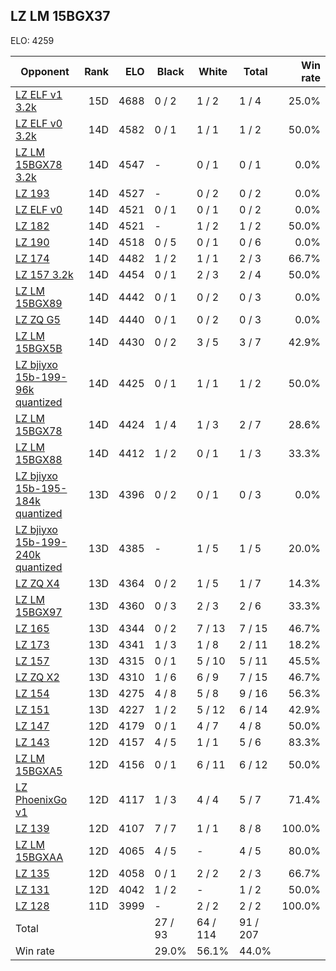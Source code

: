 ## LZ LM 15BGX37 ##

ELO: 4259

Opponent | Rank | ELO | Black | White | Total | Win rate
---------|-----:|----:|-------|-------|-------|-------:
[LZ ELF v1 3.2k](LZ%20ELF%20v1%203.2k.md) | 15D | 4688 | 0 / 2 | 1 / 2 | 1 / 4 | 25.0%
[LZ ELF v0 3.2k](LZ%20ELF%20v0%203.2k.md) | 14D | 4582 | 0 / 1 | 1 / 1 | 1 / 2 | 50.0%
[LZ LM 15BGX78 3.2k](LZ%20LM%2015BGX78%203.2k.md) | 14D | 4547 | - | 0 / 1 | 0 / 1 | 0.0%
[LZ 193](LZ%20193.md) | 14D | 4527 | - | 0 / 2 | 0 / 2 | 0.0%
[LZ ELF v0](LZ%20ELF%20v0.md) | 14D | 4521 | 0 / 1 | 0 / 1 | 0 / 2 | 0.0%
[LZ 182](LZ%20182.md) | 14D | 4521 | - | 1 / 2 | 1 / 2 | 50.0%
[LZ 190](LZ%20190.md) | 14D | 4518 | 0 / 5 | 0 / 1 | 0 / 6 | 0.0%
[LZ 174](LZ%20174.md) | 14D | 4482 | 1 / 2 | 1 / 1 | 2 / 3 | 66.7%
[LZ 157 3.2k](LZ%20157%203.2k.md) | 14D | 4454 | 0 / 1 | 2 / 3 | 2 / 4 | 50.0%
[LZ LM 15BGX89](LZ%20LM%2015BGX89.md) | 14D | 4442 | 0 / 1 | 0 / 2 | 0 / 3 | 0.0%
[LZ ZQ G5](LZ%20ZQ%20G5.md) | 14D | 4440 | 0 / 1 | 0 / 2 | 0 / 3 | 0.0%
[LZ LM 15BGX5B](LZ%20LM%2015BGX5B.md) | 14D | 4430 | 0 / 2 | 3 / 5 | 3 / 7 | 42.9%
[LZ bjiyxo 15b-199-96k quantized](LZ%20bjiyxo%2015b-199-96k%20quantized.md) | 14D | 4425 | 0 / 1 | 1 / 1 | 1 / 2 | 50.0%
[LZ LM 15BGX78](LZ%20LM%2015BGX78.md) | 14D | 4424 | 1 / 4 | 1 / 3 | 2 / 7 | 28.6%
[LZ LM 15BGX88](LZ%20LM%2015BGX88.md) | 14D | 4412 | 1 / 2 | 0 / 1 | 1 / 3 | 33.3%
[LZ bjiyxo 15b-195-184k quantized](LZ%20bjiyxo%2015b-195-184k%20quantized.md) | 13D | 4396 | 0 / 2 | 0 / 1 | 0 / 3 | 0.0%
[LZ bjiyxo 15b-199-240k quantized](LZ%20bjiyxo%2015b-199-240k%20quantized.md) | 13D | 4385 | - | 1 / 5 | 1 / 5 | 20.0%
[LZ ZQ X4](LZ%20ZQ%20X4.md) | 13D | 4364 | 0 / 2 | 1 / 5 | 1 / 7 | 14.3%
[LZ LM 15BGX97](LZ%20LM%2015BGX97.md) | 13D | 4360 | 0 / 3 | 2 / 3 | 2 / 6 | 33.3%
[LZ 165](LZ%20165.md) | 13D | 4344 | 0 / 2 | 7 / 13 | 7 / 15 | 46.7%
[LZ 173](LZ%20173.md) | 13D | 4341 | 1 / 3 | 1 / 8 | 2 / 11 | 18.2%
[LZ 157](LZ%20157.md) | 13D | 4315 | 0 / 1 | 5 / 10 | 5 / 11 | 45.5%
[LZ ZQ X2](LZ%20ZQ%20X2.md) | 13D | 4310 | 1 / 6 | 6 / 9 | 7 / 15 | 46.7%
[LZ 154](LZ%20154.md) | 13D | 4275 | 4 / 8 | 5 / 8 | 9 / 16 | 56.3%
[LZ 151](LZ%20151.md) | 13D | 4227 | 1 / 2 | 5 / 12 | 6 / 14 | 42.9%
[LZ 147](LZ%20147.md) | 12D | 4179 | 0 / 1 | 4 / 7 | 4 / 8 | 50.0%
[LZ 143](LZ%20143.md) | 12D | 4157 | 4 / 5 | 1 / 1 | 5 / 6 | 83.3%
[LZ LM 15BGXA5](LZ%20LM%2015BGXA5.md) | 12D | 4156 | 0 / 1 | 6 / 11 | 6 / 12 | 50.0%
[LZ PhoenixGo v1](LZ%20PhoenixGo%20v1.md) | 12D | 4117 | 1 / 3 | 4 / 4 | 5 / 7 | 71.4%
[LZ 139](LZ%20139.md) | 12D | 4107 | 7 / 7 | 1 / 1 | 8 / 8 | 100.0%
[LZ LM 15BGXAA](LZ%20LM%2015BGXAA.md) | 12D | 4065 | 4 / 5 | - | 4 / 5 | 80.0%
[LZ 135](LZ%20135.md) | 12D | 4058 | 0 / 1 | 2 / 2 | 2 / 3 | 66.7%
[LZ 131](LZ%20131.md) | 12D | 4042 | 1 / 2 | - | 1 / 2 | 50.0%
[LZ 128](LZ%20128.md) | 11D | 3999 | - | 2 / 2 | 2 / 2 | 100.0%
Total | | | 27 / 93 | 64 / 114 | 91 / 207 | 
Win rate| | | 29.0% | 56.1% | 44.0% | 
